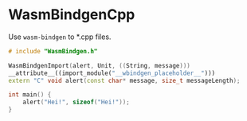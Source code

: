 # WasmBindgenCpp

Use `wasm-bindgen` to *.cpp files.

```cpp
# include "WasmBindgen.h"

WasmBindgenImport(alert, Unit, ((String, message)))
__attribute__((import_module("__wbindgen_placeholder__")))
extern "C" void alert(const char* message, size_t messageLength);

int main() {
    alert("Hei!", sizeof("Hei!"));
}
```
